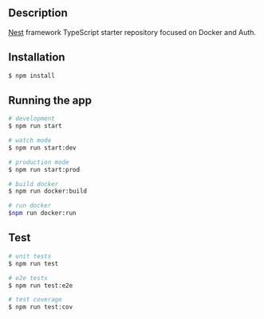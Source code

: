 ## Description

[Nest](https://github.com/nestjs/nest) framework TypeScript starter repository focused on Docker and Auth.

## Installation

```bash
$ npm install
```

## Running the app

```bash
# development
$ npm run start

# watch mode
$ npm run start:dev

# production mode
$ npm run start:prod

# build docker
$ npm run docker:build

# run docker
$npm run docker:run
```

## Test

```bash
# unit tests
$ npm run test

# e2e tests
$ npm run test:e2e

# test coverage
$ npm run test:cov
```
